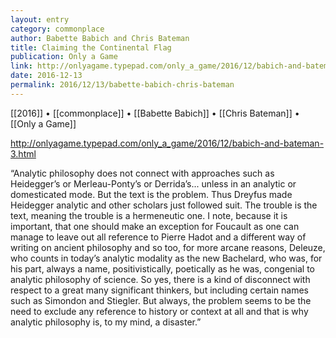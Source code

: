 ```yaml
---
layout: entry
category: commonplace
author: Babette Babich and Chris Bateman
title: Claiming the Continental Flag
publication: Only a Game
link: http://onlyagame.typepad.com/only_a_game/2016/12/babich-and-bateman-3.html
date: 2016-12-13
permalink: 2016/12/13/babette-babich-chris-bateman
---
```


[[2016]] • [[commonplace]] • [[Babette Babich]] • [[Chris Bateman]] • [[Only a Game]]

http://onlyagame.typepad.com/only_a_game/2016/12/babich-and-bateman-3.html

“Analytic philosophy does not connect with approaches such as Heidegger’s or Merleau-Ponty’s or Derrida’s... unless in an analytic or domesticated mode. But the text is the problem. Thus Dreyfus made Heidegger analytic and other scholars just followed suit. The trouble is the text, meaning the trouble is a hermeneutic one. I note, because it is important, that one should make an exception for Foucault as one can manage to leave out all reference to Pierre Hadot and a different way of writing on ancient philosophy and so too, for more arcane reasons, Deleuze, who counts in today’s analytic modality as the new Bachelard, who was, for his part, always a name, positivistically, poetically as he was, congenial to analytic philosophy of science. So yes, there is a kind of disconnect with respect to a great many significant thinkers, but including certain names such as Simondon and Stiegler. But always, the problem seems to be the need to exclude any reference to history or context at all and that is why analytic philosophy is, to my mind, a disaster.”

